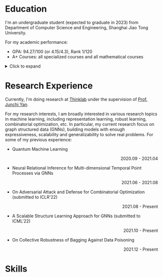 # Education
I'm an undergraduate student (expected to graduate in 2023) from Department of Computer Science and Engineering, Shanghai Jiao Tong University.

For my academic performance:
- GPA: 94.27/100 (or 4.15/4.3), Rank 1/120
- A+ Courses: all specialized courses and all mathematical courses
<details>
<summary>Click to expand</summary>

- (100/100) CS241: Principles and Practice of Problem Solving (Fall 2020) [Project+Report](https://github.com/Emiyalzn/Ride-Hailing-DataAnalyzer)
- (100/100) CS356: Operating System Projects (Spring 2021) [Project](https://github.com/Emiyalzn/CS356-Prj2-LinuxScheduler)
- (100/100) CS145: Computer Architecture Experiments (Spring 2021) 
- (100/100) PH070/PH071: College Physics(Honor) (Spring 2020/Fall 2020)
- (98/100) CS158: Data Structure(Honor) (Spring 2020)
- (97/100) CS307: Operating System (Spring 2021)
- (96/100) CS359: Computer Architecture (Spring 2021)
- (96/100) CS339: Computer Networks (Fall 2021) [Project](https://github.com/Emiyalzn/CS339-Project)
- (95/100) SE2321: Web Application Development (Spring 2021) [Project](https://github.com/Emiyalzn/Online-Bookstore)
- (95/100) MA267: Mathematical Analysis(Honor) (Fall 2019)
- (95/100) MA271: Linear Algebra(Honor) (Fall 2019)
- ... and 18 more
</details>

# Research Experience
Currently, I'm doing research at [Thinklab](https://thinklab.sjtu.edu.cn) under the supervision of [Prof. Junchi Yan](https://scholar.google.com/citations?user=ga230VoAAAAJ&hl=en). 

For my research interests, I am broadly interested in various research topics in machine learning, including representation learning, robust learning, combinatorial optimization, etc. In particular, my current research focus on graph structured data (GNNs), building models with enough expressiveness, scalability and generalizability to solve real problems. For some of my previous experience:
-  Quantum Machine Learning<br /> <p align='right'>2020.09 - 2021.04</p>
-  Neural Relational Inference for Multi-dimensional Temporal Point Processes via GNNs<br /> <p align='right'>2021.06 - 2021.08</p>
-  On Adversarial Attack and Defense for Combinatorial Optimization (submitted to ICLR'22)<br /> <p align='right'>2021.08 - Present</p>
-  A Scalable Structure Learning Approach for GNNs (submitted to ICML'22)<br /> <p align='right'>2021.10 - Present</p>
-  On Collective Robustness of Bagging Against Data Poisoning<br /><p align='right'>2021.12 - Present</p>

# Skills
